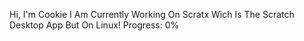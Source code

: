 Hi, I'm Cookie I Am Currently Working On Scratx Wich Is The Scratch Desktop App But On Linux!
Progress: 0%

